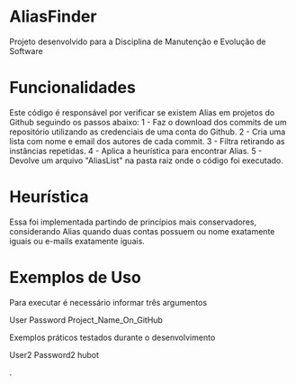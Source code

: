 # AliasFinder
Projeto desenvolvido para a Disciplina de Manutenção e Evolução de Software


# Funcionalidades
Este código é responsável por verificar se existem Alias em projetos do Github seguindo os passos abaixo:
1 - Faz o download dos commits de um repositório utilizando as credenciais de uma conta do Github. 
2 - Cria uma lista com nome e email dos autores de cada commit. 
3 - Filtra retirando as instâncias repetidas.
4 - Aplica a heurística para encontrar Alias.
5 - Devolve um arquivo "AliasList" na pasta raiz onde o código foi executado.


# Heurística
Essa foi implementada partindo de princípios mais conservadores, considerando Alias quando duas contas possuem ou nome exatamente iguais ou e-mails exatamente iguais.

# Exemplos de Uso
Para executar é necessário informar três argumentos

User      Password     Project_Name_On_GitHub

Exemplos práticos testados durante o desenvolvimento

User2     Password2    hubot

.
